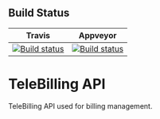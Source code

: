 Build Status
------------

|Travis| Appveyor |
|:------:|:------:|
|[![Build status](https://api.travis-ci.org/ankit213/TeleBillingAPI.svg)](https://travis-ci.org/ankit213/TeleBillingAPI)|[![Build status](https://ci.appveyor.com/api/projects/status/32r7s2skrgm9ubva?svg=true)](https://ci.appveyor.com/project/Ankit/telebillingapi)

# TeleBilling API
TeleBilling API used for billing management.

